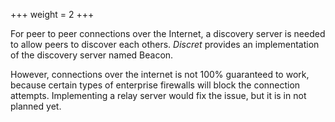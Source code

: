 +++
weight = 2
+++

For peer to peer connections over the Internet, a discovery server is needed to allow peers to discover each others. *Discret* provides an implementation of the discovery server named Beacon.

However, connections over the internet is not 100% guaranteed to work, because certain types of enterprise firewalls will block the connection attempts. Implementing a relay server would fix the issue, but it is in not planned yet.
